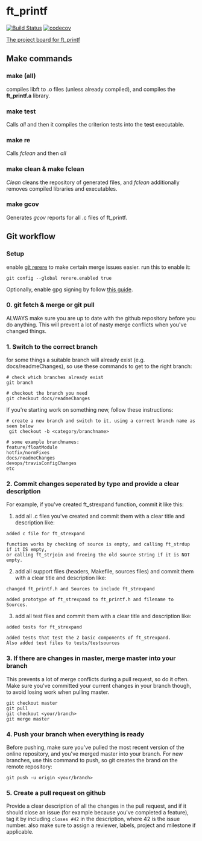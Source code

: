 # ft_printf
[![Build Status](https://travis-ci.com/lgutter/ft_printf.svg?token=1XqUmANNphr1YCadgPKp&branch=master)](https://travis-ci.com/lgutter/ft_printf)
[![codecov](https://codecov.io/gh/lgutter/ft_printf/branch/master/graph/badge.svg?token=mIYsxaVIbL)](https://codecov.io/gh/lgutter/ft_printf)

[The project board for ft_printf](https://github.com/users/lgutter/projects/1)

## Make commands
### make (all)
compiles libft to .o files (unless already compiled), and compiles the **ft_printf.a** library.

### make test
Calls *all* and then it compiles the criterion tests into the **test** executable.

### make re
Calls *fclean* and then *all*

### make clean & make fclean
*Clean* cleans the repository of generated files, and *fclean* additionally removes compiled libraries and executables.

### make gcov
Generates *gcov* reports for all .c files of ft_printf.

## Git workflow

### Setup
enable [git rerere](https://git-scm.com/book/en/v2/Git-Tools-Rerere) to make certain merge issues easier. run this to enable it:
```
git config --global rerere.enabled true
```
Optionally, enable gpg signing by follow [this guide](https://github.com/OscarMulder/codam-gpg-signing).

### 0. git fetch & merge or git pull
ALWAYS make sure you are up to date with the github repository before you do anything.
This will prevent a lot of nasty merge conflicts when you've changed things.

### 1. Switch to the correct branch
for some things a suitable branch will already exist (e.g. docs/readmeChanges), so use these commands to get to the right branch:
```
# check which branches already exist
git branch

# checkout the branch you need
git checkout docs/readmeChanges
```
If you're starting work on something new, follow these instructions:
```
# create a new branch and switch to it, using a correct branch name as seen below
 git checkout -b <category/branchname>

# some example branchnames:
feature/floatModule
hotfix/normFixes
docs/readmeChanges
devops/travisConfigChanges
etc
```

### 2. Commit changes seperated by type and provide a clear description
For example, if you've created ft_strexpand function, commit it like this:
1. add all .c files you've created and commit them with a clear title and description like:
```
added c file for ft_strexpand

function works by checking of source is empty, and calling ft_strdup if it IS empty,
or calling ft_strjoin and freeing the old source string if it is NOT empty.
```
2. add all support files (headers, Makefile, sources files) and commit them with a clear title and description like:
```
changed ft_printf.h and Sources to include ft_strexpand

added prototype of ft_strexpand to ft_printf.h and filename to Sources.
```
3. add all test files and commit them with a clear title and description like:
```
added tests for ft_strexpand

added tests that test the 2 basic components of ft_strexpand.
Also added test files to tests/testsources
```
### 3. If there are changes in master, merge master into your branch
This prevents a lot of merge conflicts during a pull request, so do it often.
Make sure you've committed your current changes in your branch though, to avoid losing work when pulling master.
```
git checkout master
git pull
git checkout <your/branch>
git merge master
```

### 4. Push your branch when everything is ready
Before pushing, make sure you've pulled the most recent version of the online repository, and you've merged master into your branch.
For new branches, use this command to push, so git creates the brand on the remote repository:
```
git push -u origin <your/branch>
```

### 5. Create a pull request on github
Provide a clear description of all the changes in the pull request,
and if it should close an issue (for example because you've completed a feature), tag it by including `closes #42` in the description, where 42 is the issue number.
also make sure to assign a reviewer, labels, project and milestone if applicable.